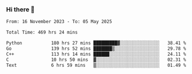 ### Hi there 👋

<!--
**floyiac/floyiac** is a ✨ _special_ ✨ repository because its `README.md` (this file) appears on your GitHub profile.

Here are some ideas to get you started:

- 🔭 I’m currently working on ...
- 🌱 I’m currently learning ...
- 👯 I’m looking to collaborate on ...
- 🤔 I’m looking for help with ...
- 💬 Ask me about ...
- 📫 How to reach me: ...
- 😄 Pronouns: ...
- ⚡ Fun fact: ...
-->

<!--START_SECTION:waka-->

```txt
From: 16 November 2023 - To: 05 May 2025

Total Time: 469 hrs 24 mins

Python           180 hrs 27 mins █████████▓░░░░░░░░░░░░░░░   38.41 %
Go               139 hrs 52 mins ███████▒░░░░░░░░░░░░░░░░░   29.78 %
C++              113 hrs 14 mins ██████░░░░░░░░░░░░░░░░░░░   24.11 %
C                10 hrs 50 mins  ▓░░░░░░░░░░░░░░░░░░░░░░░░   02.31 %
Text             6 hrs 59 mins   ▒░░░░░░░░░░░░░░░░░░░░░░░░   01.49 %
```

<!--END_SECTION:waka-->
